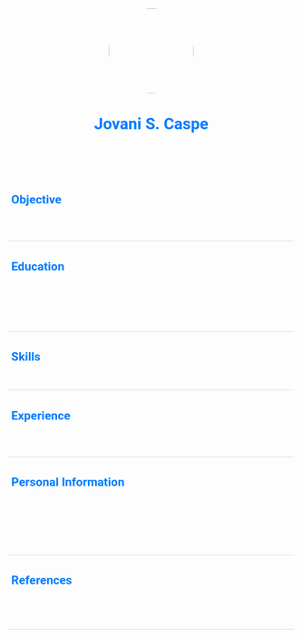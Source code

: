 <!DOCTYPE html>
<html lang="en">
<head>
    <meta charset="UTF-8">
    <meta name="viewport" content="width=device-width, initial-scale=1.0">
    <title>Jovani S. Caspe - Resume</title>
    <style>
        body {
            font-family: 'Roboto', sans-serif; /* Or another suitable font */
            margin: 0; /* Clear all default margins */
            line-height: 1;
            color: #fff; /* Text color set to white */
            background-image: url("kidlat.jpg"); /* Example background image */
            background-size: cover;
            background-repeat: no-repeat;
            text-align: justify; /* Justify text alignment */
        }
        header {
            text-align: center;
            margin-bottom: 2px;
        }
        header img {
            border-radius: 50%;
            width: 150px;
            height: 150px;
            margin-bottom: 1px;
            border: 3px solid #06660; /* Blue border */
        }
        h1 {
            color: #007bff; /* Blue header */
            font-size: 2em;
        }
        h2 {
            color: #007bff; /* Blue section headings */
            font-weight: bold;
            margin-bottom: 1px;
        }
        section {
            margin-bottom: 0; /* Clear margin-bottom */
            padding: 5px;
            border-bottom: 1px solid #ddd;
        }
        ul {
            list-style-type: disc;
            padding-left: 20px;
        }
        strong {
            font-weight: bold;
        }
        address {
            font-style: normal;
            color: #fff; /* Address text color set to white */
        }
        .highlight {
            color: #007bff; /* Highlight important words */
        }
    </style>
    <link href="https://fonts.googleapis.com/css2?family=Roboto:wght@400;700&display=swap" rel="stylesheet">
</head>
<body>
    <header>
        <img src="Caspe_cute.jpg" alt="My Profile Picture">
        <h1>Jovani S. Caspe</h1>
        <address>
            <p>Prk Narra Militar, Tukuran, Zamboanga Del Sur</p>
            <p>09949767086</p>
        </address>
    </header>
    <section>
        <h2>Objective</h2>
        <p>Highly motivated and detail-oriented individual with experience in Eager to learn and contribute to a challenging and rewarding role.</p>
    </section>
    <section>
        <h2>Education</h2>
        <ul>
            <li><strong>Zamboanga Del Sur - Provincial Government College - ZDS-PGC</strong> (2018-2022) - Bachelor of Science in [Your Major], [Your GPA]</li>
            <li><strong>Tukuran Technical Vocational High School</strong> (2014-2018) - [Your Diploma/Certificate]</li>
            <li><strong>Sugod Elementary School</strong> (2008-2014)</li>
        </ul>
    </section>
    <section>
        <h2>Skills</h2>
        <ul>
            <li><strong>Software Proficiency:</strong> Microsoft Office Suite (Word, Excel, PowerPoint)</li>
        </ul>
    </section>
    <section>
        <h2>Experience</h2>
        <ul>
            <li><strong> flash express </strong> at [2020_2022]
                <ul>
                    <li> supervisor </li>
                </ul>
            </li>
        </ul>
    </section>
    <section>
        <h2>Personal Information</h2>
        <ul>
            <li>Birthdate: February 12, 2005</li>
            <li>Birthplace: Militar, Tukuran, Zamboanga Del Sur</li>
            <li>Age: 18</li>
            <li>Weight: 60kg</li>
            <li>Mother: Arlenda Caspe</li>
            <li>Father: Jerry Caspe</li>
        </ul>
    </section>
    <section>
        <h2>References</h2>
        <p>[Jerylyn caspe], [teacher], [09469572527]</p>
        <p>[Noah ice], mechanical engineer [09861683861]</p>
    </section>
</body>
</html>
